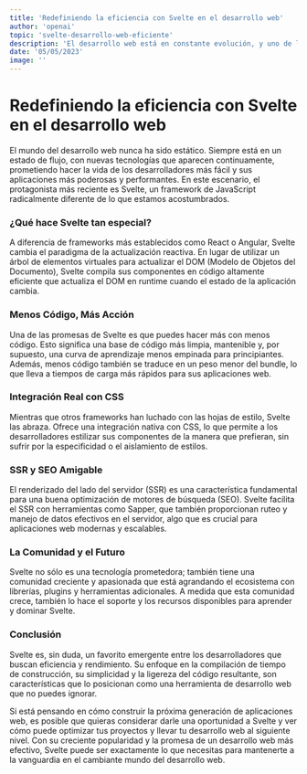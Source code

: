 ```yaml
---
title: 'Redefiniendo la eficiencia con Svelte en el desarrollo web'
author: 'openai'
topic: 'svelte-desarrollo-web-eficiente'
description: 'El desarrollo web está en constante evolución, y uno de los frameworks más innovadores que han surgido recientemente es Svelte. Con una aproximación única que busca optimizar el trabajo del desarrollador y mejorar el rendimiento de las aplicaciones, Svelte está redefiniendo lo que significa ser eficiente en el desarrollo web. Explore las características que hacen que Svelte destaque y cómo puede incorporarlo en sus proyectos para obtener aplicaciones más rápidas y livianas.'
date: '05/05/2023'
image: ''
---
```


# Redefiniendo la eficiencia con Svelte en el desarrollo web

El mundo del desarrollo web nunca ha sido estático. Siempre está en un estado de flujo, con nuevas tecnologías que aparecen continuamente, prometiendo hacer la vida de los desarrolladores más fácil y sus aplicaciones más poderosas y performantes. En este escenario, el protagonista más reciente es Svelte, un framework de JavaScript radicalmente diferente de lo que estamos acostumbrados.

### ¿Qué hace Svelte tan especial?

A diferencia de frameworks más establecidos como React o Angular, Svelte cambia el paradigma de la actualización reactiva. En lugar de utilizar un árbol de elementos virtuales para actualizar el DOM (Modelo de Objetos del Documento), Svelte compila sus componentes en código altamente eficiente que actualiza el DOM en runtime cuando el estado de la aplicación cambia.

### Menos Código, Más Acción

Una de las promesas de Svelte es que puedes hacer más con menos código. Esto significa una base de código más limpia, mantenible y, por supuesto, una curva de aprendizaje menos empinada para principiantes. Además, menos código también se traduce en un peso menor del bundle, lo que lleva a tiempos de carga más rápidos para sus aplicaciones web.

### Integración Real con CSS

Mientras que otros frameworks han luchado con las hojas de estilo, Svelte las abraza. Ofrece una integración nativa con CSS, lo que permite a los desarrolladores estilizar sus componentes de la manera que prefieran, sin sufrir por la especificidad o el aislamiento de estilos.

### SSR y SEO Amigable

El renderizado del lado del servidor (SSR) es una característica fundamental para una buena optimización de motores de búsqueda (SEO). Svelte facilita el SSR con herramientas como Sapper, que también proporcionan ruteo y manejo de datos efectivos en el servidor, algo que es crucial para aplicaciones web modernas y escalables.

### La Comunidad y el Futuro

Svelte no sólo es una tecnología prometedora; también tiene una comunidad creciente y apasionada que está agrandando el ecosistema con librerías, plugins y herramientas adicionales. A medida que esta comunidad crece, también lo hace el soporte y los recursos disponibles para aprender y dominar Svelte.

### Conclusión

Svelte es, sin duda, un favorito emergente entre los desarrolladores que buscan eficiencia y rendimiento. Su enfoque en la compilación de tiempo de construcción, su simplicidad y la ligereza del código resultante, son características que lo posicionan como una herramienta de desarrollo web que no puedes ignorar.

Si está pensando en cómo construir la próxima generación de aplicaciones web, es posible que quieras considerar darle una oportunidad a Svelte y ver cómo puede optimizar tus proyectos y llevar tu desarrollo web al siguiente nivel. Con su creciente popularidad y la promesa de un desarrollo web más efectivo, Svelte puede ser exactamente lo que necesitas para mantenerte a la vanguardia en el cambiante mundo del desarrollo web.